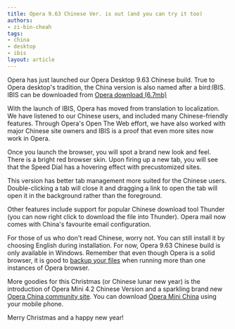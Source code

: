 ```yaml
---
title: Opera 9.63 Chinese Ver. is out (and you can try it too)
authors:
- zi-bin-cheah
tags:
- china
- desktop
- ibis
layout: article
---
```

<p>
Opera has just launched our Opera Desktop 9.63 Chinese build. True to Opera desktop&#39;s tradition, the China version is also named after a bird:IBIS. IBIS can be downloaded from <a href="http://www.opera.com/download/get.pl?id=31945">Opera download (6.7mb)</a>
</p>
<p>
With the launch of IBIS, Opera has moved from translation to localization. We have listened to our Chinese users, and included many Chinese-friendly features. Through Opera&#39;s Open The Web effort, we have also worked with major Chinese site owners and IBIS is a proof that even more sites now work in Opera.
</p>
<p>
Once you launch the browser, you will spot a brand new look and feel. There is a bright red browser skin. Upon firing up a new tab, you will see that the Speed Dial has a hovering effect with precustomized sites.
</p>
<p>
This version has better tab management more suited for the Chinese users. Double-clicking a tab will close it and dragging a link to open the tab will open it in the background rather than the foreground.
</p>
<p>
Other features include support for popular Chinese download tool Thunder (you can now right click to download the file into Thunder). Opera mail now comes with China&#39;s favourite email configuration.
</p>
<p>
For those of us who don&#39;t read Chinese, worry not. You can still install it by choosing English during installation.
For now, Opera 9.63 Chinese build is only available in Windows. Remember that even though Opera is a solid browser, it is good to <a href="http://www.opera.com/support/kb/view/313/">backup your files</a> when running more than one instances of Opera browser.
</p>
<p>
More goodies for this Christmas (or Chinese lunar new year) is the introduction of Opera Mini 4.2 Chinese Version and a sparkling brand new <a href="http://www.operachina.com">Opera China community site</a>. You can download <a href="http://mini.opera.com/cn">Opera Mini China</a> using your mobile phone.
</p>
<p>
Merry Christmas and a happy new year!
</p>
